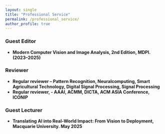 ```yaml
---
layout: single
title: "Professional Service"
permalink: /professional_service/
author_profile: true
---
```

### Guest Editor
- **Modern Computer Vision and Image Analysis, 2nd Edition, MDPI. (2023–2025)**  

### Reviewer
- **Regular reviewer – Pattern Recognition, Neuralcomputing, Smart Agricultural Technology, Digital Signal Processing, Signal Processing**  
- **Regular reviewer, - AAAI, ACMM, DICTA, ACM ASIA Conference, ICONIP**  

### Guest Lecturer
- **Translating AI into Real-World Impact: From Vision to Deployment, Macquarie University. May 2025**
